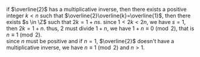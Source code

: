 if $\overline{2}$ has a multiplicative inverse, then there exists a positive integer $k<n$ such that $\overline{2}\overline{k}=\overline{1}$, then there exists $s \in \Z$ such that $2k=1+ns$. since $1<2k<2n$, we have $s=1$, then $2k=1+n$. thus, 2 must divide $1+n$, we have $1+n \equiv 0 \pmod 2$, that is $n \equiv 1 \pmod 2$.   
since $n$ must be positive and if $n=1$, $\overline{2}$ doesn't have a multiplicative inverse, we have $n \equiv 1 \pmod 2$ and $n >1$.
